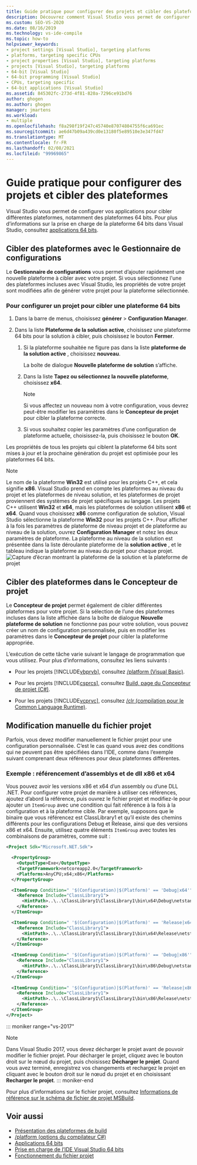 ```yaml
---
title: Guide pratique pour configurer des projets et cibler des plateformes
description: Découvrez comment Visual Studio vous permet de configurer vos applications pour cibler différentes plateformes, y compris les plateformes 64 bits.
ms.custom: SEO-VS-2020
ms.date: 08/16/2019
ms.technology: vs-ide-compile
ms.topic: how-to
helpviewer_keywords:
- project settings [Visual Studio], targeting platforms
- platforms, targeting specific CPUs
- project properties [Visual Studio], targeting platforms
- projects [Visual Studio], targeting platforms
- 64-bit [Visual Studio]
- 64-bit programming [Visual Studio]
- CPUs, targeting specific
- 64-bit applications [Visual Studio]
ms.assetid: 845302fc-273d-4f81-820a-7296ce91bd76
author: ghogen
ms.author: ghogen
manager: jmartens
ms.workload:
- multiple
ms.openlocfilehash: f8a298f19f247c45740e87074804755f6ca691ec
ms.sourcegitcommit: ae6d47b09a439cd0e13180f5e89510e3e347fd47
ms.translationtype: MT
ms.contentlocale: fr-FR
ms.lasthandoff: 02/08/2021
ms.locfileid: "99969865"
---
```

# <a name="how-to-configure-projects-to-target-platforms"></a>Guide pratique pour configurer des projets et cibler des plateformes

Visual Studio vous permet de configurer vos applications pour cibler différentes plateformes, notamment des plateformes 64 bits. Pour plus d’informations sur la prise en charge de la plateforme 64 bits dans Visual Studio, consultez [applications 64 bits](/dotnet/framework/64-bit-apps).

## <a name="target-platforms-with-the-configuration-manager"></a>Cibler des plateformes avec le Gestionnaire de configurations

Le **Gestionnaire de configurations** vous permet d’ajouter rapidement une nouvelle plateforme à cibler avec votre projet. Si vous sélectionnez l'une des plateformes incluses avec Visual Studio, les propriétés de votre projet sont modifiées afin de générer votre projet pour la plateforme sélectionnée.

### <a name="to-configure-a-project-to-target-a-64-bit-platform"></a>Pour configurer un projet pour cibler une plateforme 64 bits

1. Dans la barre de menus, choisissez **générer**  >  **Configuration Manager**.

2. Dans la liste **Plateforme de la solution active**, choisissez une plateforme 64 bits pour la solution à cibler, puis choisissez le bouton **Fermer**.

    1. Si la plateforme souhaitée ne figure pas dans la liste **plateforme de la solution active** , choisissez **nouveau**.

         La boîte de dialogue **Nouvelle plateforme de solution** s’affiche.

    2. Dans la liste **Tapez ou sélectionnez la nouvelle plateforme**, choisissez **x64**.

        > [!NOTE]
        > Si vous affectez un nouveau nom à votre configuration, vous devrez peut-être modifier les paramètres dans le **Concepteur de projet** pour cibler la plateforme correcte.

    3. Si vous souhaitez copier les paramètres d’une configuration de plateforme actuelle, choisissez-la, puis choisissez le bouton **OK**.

Les propriétés de tous les projets qui ciblent la plateforme 64 bits sont mises à jour et la prochaine génération du projet est optimisée pour les plateformes 64 bits.

> [!NOTE]
> Le nom de la plateforme **Win32** est utilisé pour les projets C++, et cela signifie **x86**. Visual Studio prend en compte les plateformes au niveau du projet et les plateformes de niveau solution, et les plateformes de projet proviennent des systèmes de projet spécifiques au langage. Les projets C++ utilisent **Win32** et **x64**, mais les plateformes de solution utilisent **x86** et **x64**. Quand vous choisissez **x86** comme configuration de solution, Visual Studio sélectionne la plateforme **Win32** pour les projets C++. Pour afficher à la fois les paramètres de plateforme de niveau projet et de plateforme au niveau de la solution, ouvrez **Configuration Manager** et notez les deux paramètres de plateforme. La plateforme au niveau de la solution est présentée dans la liste déroulante plateforme de la **solution active** , et le tableau indique la plateforme au niveau du projet pour chaque projet.
> ![Capture d’écran montrant la plateforme de la solution et la plateforme de projet](media/project-platform-win32.png)

## <a name="target-platforms-in-the-project-designer"></a>Cibler des plateformes dans le Concepteur de projet

Le **Concepteur de projet** permet également de cibler différentes plateformes pour votre projet. Si la sélection de l’une des plateformes incluses dans la liste affichée dans la boîte de dialogue **Nouvelle plateforme de solution** ne fonctionne pas pour votre solution, vous pouvez créer un nom de configuration personnalisée, puis en modifier les paramètres dans le **Concepteur de projet** pour cibler la plateforme appropriée.

L’exécution de cette tâche varie suivant le langage de programmation que vous utilisez. Pour plus d’informations, consultez les liens suivants :

- Pour les projets [!INCLUDE[vbprvb](../code-quality/includes/vbprvb_md.md)], consultez [/platform (Visual Basic)](/dotnet/visual-basic/reference/command-line-compiler/platform).

- Pour les projets [!INCLUDE[csprcs](../data-tools/includes/csprcs_md.md)], consultez [Build, page du Concepteur de projet (C#)](../ide/reference/build-page-project-designer-csharp.md).

- Pour les projets [!INCLUDE[vcprvc](../code-quality/includes/vcprvc_md.md)], consultez [/clr (compilation pour le Common Language Runtime)](/cpp/build/reference/clr-common-language-runtime-compilation).

## <a name="manually-editing-the-project-file"></a>Modification manuelle du fichier projet

Parfois, vous devez modifier manuellement le fichier projet pour une configuration personnalisée. C’est le cas quand vous avez des conditions qui ne peuvent pas être spécifiées dans l’IDE, comme dans l’exemple suivant comprenant deux références pour deux plateformes différentes.

### <a name="example-referencing-x86-and-x64-assemblies-and-dlls"></a>Exemple : référencement d’assemblys et de dll x86 et x64

Vous pouvez avoir les versions x86 et x64 d’un assembly ou d’une DLL .NET. Pour configurer votre projet de manière à utiliser ces références, ajoutez d’abord la référence, puis ouvrez le fichier projet et modifiez-le pour ajouter un `ItemGroup` avec une condition qui fait référence à la fois à la configuration et à la plateforme cible.  Par exemple, supposons que le binaire que vous référencez est ClassLibrary1 et qu’il existe des chemins différents pour les configurations Debug et Release, ainsi que des versions x86 et x64.  Ensuite, utilisez quatre éléments `ItemGroup` avec toutes les combinaisons de paramètres, comme suit :

```xml
<Project Sdk="Microsoft.NET.Sdk">

  <PropertyGroup>
    <OutputType>Exe</OutputType>
    <TargetFramework>netcoreapp2.0</TargetFramework>
    <Platforms>AnyCPU;x64;x86</Platforms>
  </PropertyGroup>

  <ItemGroup Condition=" '$(Configuration)|$(Platform)' == 'Debug|x64'">
    <Reference Include="ClassLibrary1">
      <HintPath>..\..\ClassLibrary1\ClassLibrary1\bin\x64\Debug\netstandard2.0\ClassLibrary1.dll</HintPath>
    </Reference>
  </ItemGroup>

  <ItemGroup Condition=" '$(Configuration)|$(Platform)' == 'Release|x64'">
    <Reference Include="ClassLibrary1">
      <HintPath>..\..\ClassLibrary1\ClassLibrary1\bin\x64\Release\netstandard2.0\ClassLibrary1.dll</HintPath>
    </Reference>
  </ItemGroup>

  <ItemGroup Condition=" '$(Configuration)|$(Platform)' == 'Debug|x86'">
    <Reference Include="ClassLibrary1">
      <HintPath>..\..\ClassLibrary1\ClassLibrary1\bin\x86\Debug\netstandard2.0\ClassLibrary1.dll</HintPath>
    </Reference>
  </ItemGroup>
  
  <ItemGroup Condition=" '$(Configuration)|$(Platform)' == 'Release|x86'">
    <Reference Include="ClassLibrary1">
      <HintPath>..\..\ClassLibrary1\ClassLibrary1\bin\x86\Release\netstandard2.0\ClassLibrary1.dll</HintPath>
    </Reference>
  </ItemGroup>
</Project>
```

::: moniker range="vs-2017"
> [!NOTE]
> Dans Visual Studio 2017, vous devez décharger le projet avant de pouvoir modifier le fichier projet. Pour décharger le projet, cliquez avec le bouton droit sur le nœud du projet, puis choisissez **Décharger le projet**. Quand vous avez terminé, enregistrez vos changements et rechargez le projet en cliquant avec le bouton droit sur le nœud du projet et en choisissant **Recharger le projet**.
::: moniker-end

Pour plus d’informations sur le fichier projet, consultez [Informations de référence sur le schéma de fichier de projet MSBuild](../msbuild/msbuild-project-file-schema-reference.md).

## <a name="see-also"></a>Voir aussi

- [Présentation des plateformes de build](../ide/understanding-build-platforms.md)
- [/platform (options du compilateur C#)](/dotnet/csharp/language-reference/compiler-options/platform-compiler-option)
- [Applications 64 bits](/dotnet/framework/64-bit-apps)
- [Prise en charge de l’IDE Visual Studio 64 bits](../ide/visual-studio-ide-64-bit-support.md)
- [Fonctionnement du fichier projet](/aspnet/web-forms/overview/deployment/web-deployment-in-the-enterprise/understanding-the-project-file)
